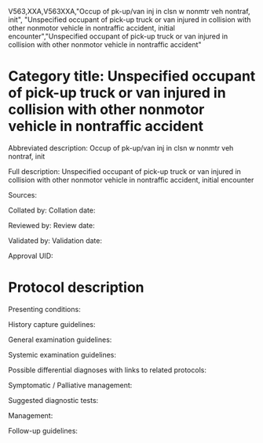 V563,XXA,V563XXA,"Occup of pk-up/van inj in clsn w nonmtr veh nontraf, init", "Unspecified occupant of pick-up truck or van injured in collision with other nonmotor vehicle in nontraffic accident, initial encounter","Unspecified occupant of pick-up truck or van injured in collision with other nonmotor vehicle in nontraffic accident"
# Category title: Unspecified occupant of pick-up truck or van injured in collision with other nonmotor vehicle in nontraffic accident

Abbreviated description: Occup of pk-up/van inj in clsn w nonmtr veh nontraf, init

Full description: Unspecified occupant of pick-up truck or van injured in collision with other nonmotor vehicle in nontraffic accident, initial encounter

Sources:

Collated by:
Collation date:

Reviewed by:
Review date:

Validated by:
Validation date:

Approval UID:

# Protocol description

Presenting conditions:

History capture guidelines:

General examination guidelines:

Systemic examination guidelines:

Possible differential diagnoses with links to related protocols:

Symptomatic / Palliative management:

Suggested diagnostic tests:

Management:

Follow-up guidelines:
